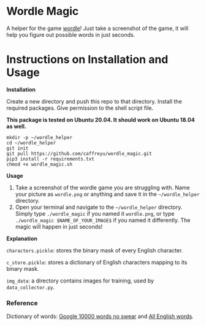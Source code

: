 # Wordle Magic
A helper for the game [wordle](https://www.nytimes.com/games/wordle/index.html)! Just take a screenshot of the game, it will help you figure out possible words in just seconds. 

# Instructions on Installation and Usage

__Installation__

Create a new directory and push this repo to that directory. Install the required packages. Give permission to the shell script file. 

**This package is tested on Ubuntu 20.04. It should work on Ubuntu 18.04 as well.**

```
mkdir -p ~/wordle_helper
cd ~/wordle_helper
git init
git pull https://github.com/caffreyu/wordle_magic.git
pip3 install -r requirements.txt
chmod +x wordle_magic.sh
```

__Usage__

1. Take a screenshot of the wordle game you are struggling with. Name your picture as `wordle.png` or anything and save it in the `~/wordle_helper` directory.
2. Open your terminal and navigate to the `~/wordle_helper` directory. Simply type `./wordle_magic` if you named it `wordle.png`, or type `./wordle_magic $NAME_OF_YOUR_IMAGE$` if you named it differently. The magic will happen in just seconds!

__Explanation__

`characters.pickle`: stores the binary mask of every English character.

`c_store.pickle`: stores a dictionary of English characters mapping to its binary mask.

`img_data`: a directory contains images for training, used by `data_collector.py`.


### Reference

Dictionary of words: [Google 10000 words no swear](https://github.com/first20hours/google-10000-english/blob/master/google-10000-english-no-swears.txt) and [All English words](https://github.com/dwyl/english-words/blob/master/words.txt).
